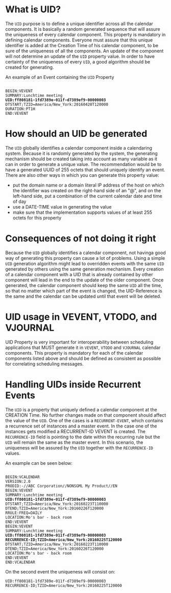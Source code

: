 # What is UID?
The `UID` purpose is to define a unique identifier across all the calendar components. 
It is basically a random generated sequence that will assure the uniqueness of every calendar component.
This property is mandatory in defining calendar components. 
Everyone  must assure that this unique identifier is added at the Creation Time of his calendar component, to be sure of the uniqueness of all the components.
An update of the component will not determine an update of the `UID` property value.
In order to have certainty of the uniqueness of every `UID`, a good algorithm should be created for generating.

An example of an Event containing the `UID` Property
<pre><code>
BEGIN:VEVENT
SUMMARY:Lunchtime meeting
<strong>UID:ff808181-1fd7389e-011f-d7389ef9-00000003</strong>
DTSTART;TZID=America/New_York:20160420T120000
DURATION:PT1H
END:VEVENT
</code></pre>

# How should an UID be generated
The `UID` globally identifies a calendar component inside a calendaring system.
Because it is randomly generated by the system, the generating mechanism should be created taking into account as many variable as it can in order to generate a unique value.
The recommendation would be to have a generated UUID of 255 octets that should uniquely identify an event.
There are also other ways in which you can generate this property value:
* put the domain name or a domain literal IP address of the host on which the identifier was created on the right-hand side of an "@", and on the left-hand side, put a combination of the current calendar date and time of day
* use a DATE-TIME value in generating the value
* make sure that the implementation supports values of at least 255 octets for this property

# Consequences of not doing it right
Because the `UID` globally identifies a calendar component, not havinga good way of generating this property can cause a lot of problems.
Using a simple `UID` generation algorithm might lead to overridden events with the same `UID` generated by others using the same generation mechanism. 
Every creation of a calendar component with a UID that is already contained by other component will lead in the end to the update of the older component.
Once generated, the calendar component should keep the same `UID` all the time, so that no matter which part of the event is changed, the UID-Reference is the same and the calendar can be updated until that event will be deleted.

# UID usage in VEVENT, VTODO, and VJOURNAL
UID Property is very important for interoperability between scheduling applications that MUST generate it in `VEVENT`, `VTODO` and `VJOURNAL` calendar components.
This property is mandatory for each of the calendar components listed above and should be defined as consistent as possible for correlating scheduling messages.


# Handling UIDs inside Recurrent Events
The `UID` is a property that uniquely defined a calendar component at the CREATION Time. No further changes made on that component should affect the value of the `UID`.
One of the cases is a `RECURRENT-EVENT`, which contains a recurrence set of instances and a master event. 
In the case one of the instances gets modified a RECURRENT-ID VEVENT is created. The `RECURRENCE-ID` field is pointing to the date within the recurring rule but the `UID` will remain the same as the master event.
In this scenario, the uniqueness will be assured by the `UID` together with the `RECURRENCE-ID` values.

An example can be seen below:
<pre><code>
BEGIN:VCALENDAR
VERSION:2.0
PRODID:-//ABC Corporation//NONSGML My Product//EN
BEGIN:VEVENT
SUMMARY:Lunchtime meeting
<strong>UID:ff808181-1fd7389e-011f-d7389ef9-00000003</strong>
DTSTART;TZID=America/New_York:20160223T110000
DTEND;TZID=America/New_York:20160226T120000
RRULE:FREQ=DAILY
LOCATION:Mo's bar - back room
END:VEVENT
BEGIN:VEVENT
SUMMARY:Lunchtime meeting
<strong>UID:ff808181-1fd7389e-011f-d7389ef9-00000003
RECURRENCE-ID;TZID=America/New_York:20160225T120000</strong>
DTSTART;TZID=America/New_York:20160223T110000
DTEND;TZID=America/New_York:20160226T120000
LOCATION:Mo's bar - back room
END:VEVENT
END:VCALENDAR
</code></pre>

On the second event the uniqueness will consist on: 
<pre><code>UID:ff808181-1fd7389e-011f-d7389ef9-00000003
RECURRENCE-ID;TZID=America/New_York:20160225T120000</code></pre>
